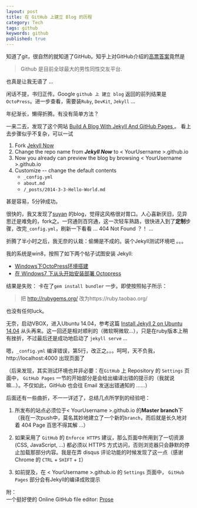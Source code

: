 ```yaml
---
layout: post
title: 在 GitHub 上建立 Blog 的历程
category: Tech
tags: github
keywords: github
published: true
---
```


知道了git，很自然的就知道了GitHub。知乎上对GitHub介绍的[高票答案](https://www.zhihu.com/question/28976652)竟然是

> Github 是目前全球最大的男性同性交友平台. 

也真是让我无语了 ...

闲话不提，书归正传。Google `github 上 建立 blog` 返回的前列结果是 `OctoPress`。进一步查看，需要装`Ruby`, `DevKit`, `Jekyll` ... 

年纪渐长，懒得折腾。有没有简单方法？

一来二去，发现了这个网站 [Build A Blog With Jekyll And GitHub Pages ](https://www.smashingmagazine.com/2014/08/build-blog-jekyll-github-pages/)。 看上去步骤似乎不复杂，可以一试

1. Fork [Jekyll Now](http://www.github.com/barryclark/jekyll-now)
2. Change the repo name from ***Jekyll Now*** to < YourUsername >.github.io
3. Now you already can preview the blog by browsing < YourUsername >.github.io
4. Customize -- change the default contents
	* `_config.yml`
    * `about.md`
    * `/_posts/2014-3-3-Hello-World.md`
	
甚是容易，5分钟成功。

很快的，我又发现了[suyan](https://github.com/suyan) 的blog，觉得这风格很对胃口。人心喜新厌旧，见异思迁是难免的，fork之。一窍通则百窍通，这一次轻车熟路，很快进入到了**定制**步骤，改完`_config.yml`，刷新一下看看 ... 404 Not Found ？！ ...

折腾了半小时之后，我无奈的认栽：偷懒是不成的。装个Jekyll测试环境吧 。。。

我的系统是win8，按照了如下两个帖子试图安装 Jekyll:

* [Windows下OctoPress环境搭建](http://www.yebangyu.org/blog/2015/10/17/howtoinstalloctopress/)
* [在 Windows7 下从头开始安装部署 Octopress](http://alfred-sun.github.io/blog/2014/11/23/install-and-deploy-octopress-to-github-on-windows7-from-scratch/)

结果是失败： 卡在了`gem install bundler` 一步。即使按照帖子所示：

> 把 http://rubygems.org/ 改为https://ruby.taobao.org/

也没有任何luck。

无奈，启动VBOX，进入Ubuntu 14.04，参考这篇 [Install Jekyll 2 on Ubuntu 14.04](http://michaelchelen.net/81fa/install-jekyll-2-ubuntu-14-04/) 从头再来。这一回还是相对顺利的（微软啊微软...），只是在ruby版本上稍有挫折，不过最后还是成功地启动了 `jekyll serve` ...

嗯，`_config.yml` 编译错误，第5行，改正之。。。呵呵，天不负我，http://localhost:4000 出现页面了

（后来发现，其实测试环境也并非必要：在`GitHub` 上 Repository 的 `Settings` 页面中， `GitHub Pages` 一节的开始部分是会给出编译出错的提示的（我就说嘛...）。不仅如此，GitHub 也会往 Email 发送出错通知的 ......）

后面还有一些曲折，不一一详述了，总结几点所学到的经验吧：

1. 所发布的站点必须位于< YourUsername >.github.io 的**Master branch**下 （我在一次push中，莫名其妙地建立了一个新的`branch`，而后就是长久地对着 404 Page 百思不得其解 ...）

2. 如果采用了 `GitHub` 的 `Enforce HTTPS` 建议，那么页面中所用到了一切资源 (CSS, JavaScript, ...) 都必须以 HTTPS 方式访问，否则浏览器只会静默的停止加载那部分内容。我是在弄 disqus 评论功能的时候发现了这一点（感谢 Chrome 的 `CTRL` + `SHIFT` + `I`）

3. 如前提及，在 < YourUsername >.github.io 的 `Settings` 页面中， `GitHub Pages` 部分会有Jekyll的编译成败提示
	
	
附：	
一个挺好使的 Online GitHub file editor: [Prose](http://prose.io/#farheart/farheart.github.io/tree/master)